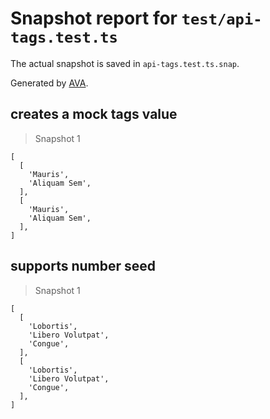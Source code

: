 # Snapshot report for `test/api-tags.test.ts`

The actual snapshot is saved in `api-tags.test.ts.snap`.

Generated by [AVA](https://avajs.dev).

## creates a mock tags value

> Snapshot 1

    [
      [
        'Mauris',
        'Aliquam Sem',
      ],
      [
        'Mauris',
        'Aliquam Sem',
      ],
    ]

## supports number seed

> Snapshot 1

    [
      [
        'Lobortis',
        'Libero Volutpat',
        'Congue',
      ],
      [
        'Lobortis',
        'Libero Volutpat',
        'Congue',
      ],
    ]
